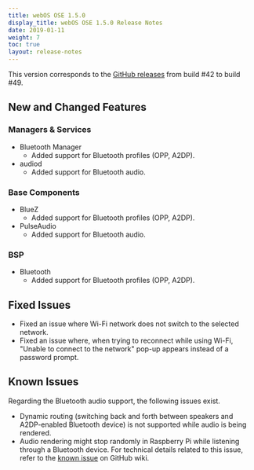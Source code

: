 ```yaml
---
title: webOS OSE 1.5.0
display_title: webOS OSE 1.5.0 Release Notes
date: 2019-01-11
weight: 7
toc: true
layout: release-notes
---
```


This version corresponds to the [GitHub releases](https://github.com/webosose/build-webos/releases) from build #42 to build #49.

## New and Changed Features

### Managers & Services

* Bluetooth Manager
    * Added support for Bluetooth profiles (OPP, A2DP).
* audiod
    * Added support for Bluetooth audio.

### Base Components

* BlueZ
    * Added support for Bluetooth profiles (OPP, A2DP).
* PulseAudio
    * Added support for Bluetooth audio.

### BSP

* Bluetooth
    * Added support for Bluetooth profiles (OPP, A2DP).

## Fixed Issues

* Fixed an issue where Wi-Fi network does not switch to the selected network.
* Fixed an issue where, when trying to reconnect while using Wi-Fi, "Unable to connect to the network" pop-up appears instead of a password prompt.

## Known Issues

Regarding the Bluetooth audio support, the following issues exist.

* Dynamic routing (switching back and forth between speakers and A2DP-enabled Bluetooth device) is not supported while audio is being rendered.
* Audio rendering might stop randomly in Raspberry Pi while listening through a Bluetooth device. For technical details related to this issue, refer to the [known issue](https://github.com/webosose/pulseaudio-webos/wiki) on GitHub wiki.
